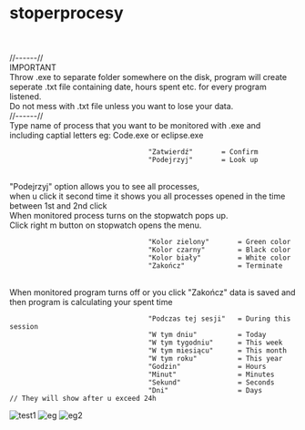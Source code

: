 # stoperprocesy
<br>
<br> //------//
<br> IMPORTANT
<br> Throw .exe to separate folder somewhere on the disk, program will create seperate .txt file containing date, hours spent etc. for every program listened.
<br> Do not mess with .txt file unless you want to lose your data.
<br> //------//
<br> Type name of process that you want to be monitored with .exe and including captial letters eg: Code.exe or eclipse.exe 

                                      "Zatwierdź"       = Confirm
                                      "Podejrzyj"       = Look up
                                                        
<br> "Podejrzyj" option allows you to see all processes,
<br> when u click it second time it shows you all processes opened in the time between 1st and 2nd click
<br> When monitored process turns on the stopwatch pops up.
<br> Click right m button on stopwatch opens the menu.

                                      "Kolor zielony"       = Green color
                                      "Kolor czarny"        = Black color 
                                      "Kolor biały"         = White color
                                      "Zakończ"             = Terminate
                                                        
<br> When monitored program turns off or you click "Zakończ" data is saved and then program is calculating your spent time

                                      "Podczas tej sesji"   = During this session
                                      "W tym dniu"          = Today
                                      "W tym tygodniu"      = This week
                                      "W tym miesiącu"      = This month
                                      "W tym roku"          = This year
                                      "Godzin"              = Hours
                                      "Minut"               = Minutes
                                      "Sekund"              = Seconds
                                      "Dni"                 = Days       // They will show after u exceed 24h
                                                        
                                                        
                                                        
                                                        
![test1](https://user-images.githubusercontent.com/112806657/189354490-785cae8d-ce53-4a3e-9662-243177b9dd93.PNG)
![eg](https://user-images.githubusercontent.com/112806657/189354503-d560390d-d949-4a15-ab6b-50009ae025cf.PNG)
![eg2](https://user-images.githubusercontent.com/112806657/189354580-cbeb5488-75fc-4f00-8fe0-e09ef544bbd7.png)


